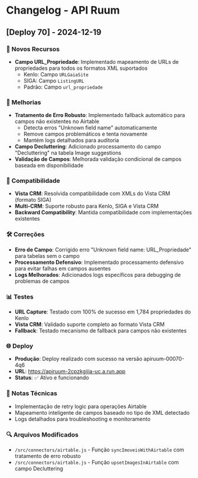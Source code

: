 # Changelog - API Ruum

## [Deploy 70] - 2024-12-19

### 🚀 Novos Recursos
- **Campo URL_Propriedade**: Implementado mapeamento de URLs de propriedades para todos os formatos XML suportados
  - Kenlo: Campo `URLGaiaSite`
  - SIGA: Campo `ListingURL`
  - Padrão: Campo `url_propriedade`

### 🔧 Melhorias
- **Tratamento de Erro Robusto**: Implementado fallback automático para campos não existentes no Airtable
  - Detecta erros "Unknown field name" automaticamente
  - Remove campos problemáticos e tenta novamente
  - Mantém logs detalhados para auditoria
- **Campo Decluttering**: Adicionado processamento do campo "Decluttering" na tabela Image suggestions
- **Validação de Campos**: Melhorada validação condicional de campos baseada em disponibilidade

### 🔄 Compatibilidade
- **Vista CRM**: Resolvida compatibilidade com XMLs do Vista CRM (formato SIGA)
- **Multi-CRM**: Suporte robusto para Kenlo, SIGA e Vista CRM
- **Backward Compatibility**: Mantida compatibilidade com implementações existentes

### 🛠️ Correções
- **Erro de Campo**: Corrigido erro "Unknown field name: URL_Propriedade" para tabelas sem o campo
- **Processamento Defensivo**: Implementado processamento defensivo para evitar falhas em campos ausentes
- **Logs Melhorados**: Adicionados logs específicos para debugging de problemas de campos

### 📊 Testes
- **URL Capture**: Testado com 100% de sucesso em 1,784 propriedades do Kenlo
- **Vista CRM**: Validado suporte completo ao formato Vista CRM
- **Fallback**: Testado mecanismo de fallback para campos não existentes

### 🌐 Deploy
- **Produção**: Deploy realizado com sucesso na versão apiruum-00070-4q6
- **URL**: https://apiruum-2cpzkgiiia-uc.a.run.app
- **Status**: ✅ Ativo e funcionando

### 📝 Notas Técnicas
- Implementação de retry logic para operações Airtable
- Mapeamento inteligente de campos baseado no tipo de XML detectado
- Logs detalhados para troubleshooting e monitoramento

### 🔍 Arquivos Modificados
- `/src/connectors/airtable.js` - Função `syncImoveisWithAirtable` com tratamento de erro robusto
- `/src/connectors/airtable.js` - Função `upsetImagesInAirtable` com campo Decluttering
